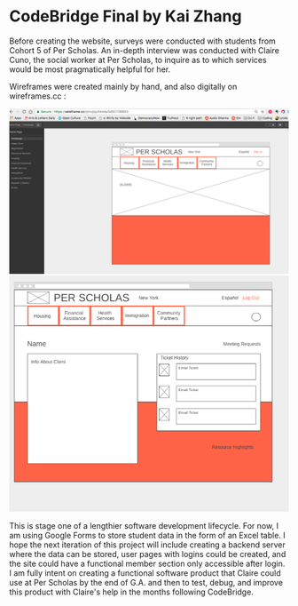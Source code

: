 # CodeBridge Final by Kai Zhang

Before creating the website, surveys were conducted with students from Cohort 5 of Per Scholas. An in-depth interview was conducted with Claire Cuno, the social worker at Per Scholas, to inquire as to which services would be most pragmatically helpful for her. 

Wireframes were created mainly by hand, and also digitally on wireframes.cc :

![Wireframe Home Page](images/wireframe1.png)
![Wireframe User Page](images/wireframe2.png)

This is stage one of a lengthier software development lifecycle. For now, I am using Google Forms to store student data in the form of an Excel table. I hope the next iteration of this project will include creating a backend server where the data can be stored, user pages with logins could be created, and the site could have a functional member section only accessible after login. I am fully intent on creating a functional software product that Claire could use at Per Scholas by the end of G.A. and then to test, debug, and improve this product with Claire's help in the months following CodeBridge.